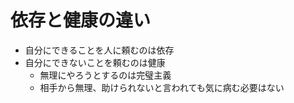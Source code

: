 # 依存と健康の違い

- 自分にできることを人に頼むのは依存
- 自分にできないことを頼むのは健康
  - 無理にやろうとするのは完璧主義
  - 相手から無理、助けられないと言われても気に病む必要はない

